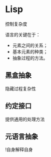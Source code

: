# Lisp

控制复杂度

语言的关键在于：

- 元素之间的关系；
- 基本元素的种类；
- 抽象过程的方法。

## 黑盒抽象

隐藏过程复杂性

## 约定接口

提供通用的处理方法

## 元语言抽象

!自身解释自身
